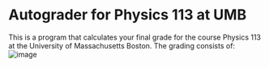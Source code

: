 # Autograder for Physics 113 at UMB
This is a program that calculates your final grade for the course Physics 113 at the University of Massachusetts Boston. The grading consists of:
![image](https://user-images.githubusercontent.com/92064680/170074458-c2122752-2287-4e45-abad-6c0f6e5fb0b0.png)
